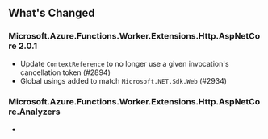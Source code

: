 ## What's Changed

<!-- Please add your release notes in the following format:
- My change description (#PR/#issue)
-->

### Microsoft.Azure.Functions.Worker.Extensions.Http.AspNetCore 2.0.1

- Update `ContextReference` to no longer use a given invocation's cancellation token (#2894)
- Global usings added to match `Microsoft.NET.Sdk.Web` (#2934)

### Microsoft.Azure.Functions.Worker.Extensions.Http.AspNetCore.Analyzers  <version>

- <entry>
